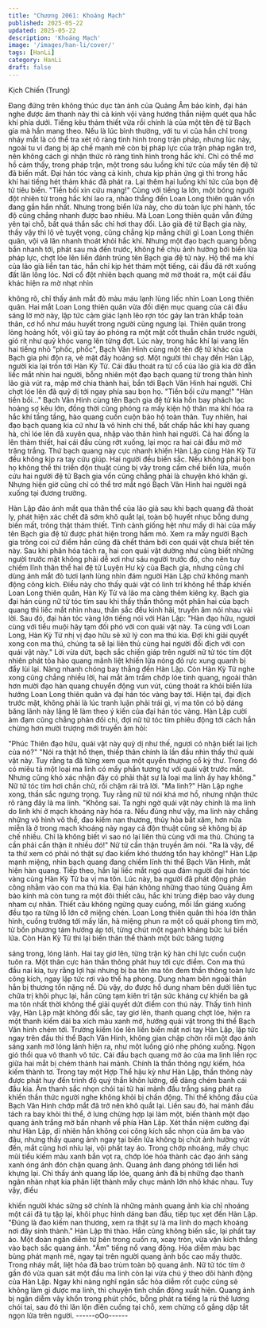 ```yaml
---
title: "Chương 2061: Khoáng Mạch"
published: 2025-05-22
updated: 2025-05-22
description: 'Khoáng Mạch'
image: '/images/han-li/cover/'
tags: [HanLi]
category: HanLi
draft: false
---
```


Kịch Chiến (Trung)

Đang đứng trên không thúc dục tàn ảnh của Quảng Âm bảo kính,
đại hán nghe được âm thanh này thì cả kinh vội vàng hướng thần
niệm quét qua hắc khí phía dưới. Tiếng kêu thảm thiết vừa rồi
chính là của một tên đệ tử Bạch gia mà hắn mang theo. Nếu là
lúc bình thường, với tu vi của hắn chỉ trong nháy mắt là có thể tra
xét rõ ràng tình hình trong trận pháp, nhưng lúc này, ngoài tu vi
đang bị áp chế mạnh mẽ còn bị pháp lực của trận pháp ngăn trở,
nên không cách gì nhận thức rõ ràng tình hình trong hắc khí. Chỉ
có thể mơ hồ cảm thấy, trong pháp trận, một trong sáu luồng khí
tức của mấy tên đệ tử đã biến mất.
Đại hán tóc vàng cả kinh, chưa kịp phản ứng gì thì trong hắc khí
hai tiếng hét thảm khác đã phát ra. Lại thêm hai luồng khí tức của
bọn đệ tử tiêu biến.
"Tiền bối xin cứu mạng!" Cùng với tiếng la lớn, một bóng người
đột nhiên từ trong hắc khí lao ra, nhào thẳng đến Loan Long thiên
quân vốn đang gần hắn nhất. Nhưng trong biển lửa này, cho dù
toàn lực phi hành, tốc độ cũng chẳng nhanh được bao nhiêu. Mà
Loan Long thiên quân vẫn đứng yên tại chỗ, bất quá thần sắc chỉ
hơi thay đổi.
Lão già đệ tử Bạch gia này, thấy vậy thì lộ vẻ tuyệt vọng, cũng
chẳng kịp mắng chửi gì Loan Long thiên quân, vội vã lăn nhanh
thoát khỏi hắc khí. Nhưng một đạo bạch quang bỗng bắn nhanh
tới, phát sau mà đến trước, không hề chịu ảnh hưởng bởi biển
lửa pháp lực, chợt lóe lên liền đánh trúng tên Bạch gia đệ tử này.
Hộ thể ma khí của lão già liền tan tác, hắn chỉ kịp hét thảm một
tiếng, cái đầu đã rớt xuống đất lăn lông lóc. Nơi cổ đột nhiên bạch
quang mờ mờ thoát ra, một cái đầu khác hiện ra mờ nhạt nhìn

không rõ, chỉ thấy ánh mắt đỏ màu máu lạnh lùng liếc nhìn Loan
Long thiên quân.
Hai mắt Loan Long thiên quân vừa đối diện mục quang của cái
đầu sáng lờ mờ này, lập tức cảm giác lạnh lẽo rợn tóc gáy lan
tràn khắp toàn thân, cơ hồ như máu huyết trong người cũng
ngưng lại. Thiên quân trong lòng hoảng hốt, vội giũ tay áo phóng
ra một mặt cốt thuẫn chắn trước người, gió rít như quỷ khóc vang
lên từng đợt.
Lúc này, trong hắc khí lại vang lên hai tiếng nhỏ "phốc, phốc",
Bạch Vân Hinh cùng một tên đệ tử khác của Bạch gia phi độn ra,
vẻ mặt đầy hoảng sợ. Một người thì chạy đến Hàn Lập, người kia
lại trốn tới Hàn Kỳ Tử.
Cái đầu thoát ra từ cổ của lão già kia đờ đẫn liếc mắt nhìn hai
người, bỗng nhiên một đạo bạch quang từ trong thân hình lão già
vút ra, mập mờ chia thành hai, bắn tới Bạch Vân Hinh hai người.
Chỉ chợt lóe lên đã quỷ dị tới ngay phía sau bọn họ.
"Tiền bối cứu mạng!"
"Hàn tiền bối..."
Bạch Vân Hinh cùng tên Bạch gia đệ tử kia hồn bay phách lạc
hoảng sợ kêu lớn, đồng thời cũng phóng ra mấy kiện hộ thân ma
khí hóa ra hắc khí tầng tầng, hào quang cuồn cuộn bảo hộ toàn
thân. Tuy nhiên, hai đạo bạch quang kia cứ như là vô hình chi thể,
bất chấp hắc khí hay quang hà, chỉ lóe lên đã xuyên qua, nhập
vào thân hình hai người. Cả hai đồng la lên thảm thiết, hai cái đầu
cùng rớt xuống, lại mọc ra hai cái đầu mờ mờ trăng trắng.
Thứ bạch quang này cực nhanh khiến Hàn Lập cùng Hàn Kỳ Tử
đều không kịp ra tay cứu giúp. Hai người đều biến sắc.
Nếu không phải bọn họ không thể thi triển độn thuật cùng bị vây
trong cấm chế biển lửa, muốn cứu hai người đệ tử Bạch gia vốn
cũng chẳng phải là chuyện khó khăn gì. Nhưng hiện giờ cũng chỉ
có thể trơ mắt ngó Bạch Vân Hinh hai người ngã xuống tại đương
trường.

Hàn Lập đảo ánh mắt qua thân thể của lão già sau khi bạch
quang đã thoát ly, phát hiện xác chết đã sớm khô quắt lại, toàn bộ
huyết nhục bỗng dưng biến mất, trông thật thảm thiết. Tình cảnh
giống hệt như mấy di hài của mấy tên Bạch gia đệ tử được phát
hiện trong hầm mỏ. Xem ra mấy người Bạch gia trông coi cứ
điểm hẳn cũng đã chết thảm bởi con quái vật chưa biết tên này.
Sau khi phân hóa tách ra, hai con quái vật dường như cũng biết
những người trước mặt không phải dễ xơi như sáu người trước
đó, cho nên tuy chiếm lĩnh thân thể hai đệ tử Luyện Hư kỳ của
Bạch gia, nhưng cũng chỉ dùng ánh mắt đỏ tươi lạnh lùng nhìn
đám người Hàn Lập chứ không manh động công kích. Điều này
cho thấy quái vật có linh trí không hề thấp khiến Loan Long thiên
quân, Hàn Kỳ Tử và lão ma càng thêm kiêng kỵ.
Bạch gia đại hán cùng nữ tử tóc tím sau khi thấy thần thông một
phân hai của bạch quang thì liếc mắt nhìn nhau, thần sắc đều
kinh hãi, truyền âm nói nhau vài lời. Sau đó, đại hán tóc vàng lớn
tiếng nói với Hàn Lập:
"Hàn đạo hữu, ngươi cùng với tiểu muội hãy tạm đối phó với con
quái vật này. Ta cùng với Loan Long, Hàn Kỳ Tử nhị vị đạo hữu sẽ
xử lý con ma thú kia. Đợi khi giải quyết xong con ma thú, chúng ta
sẽ lại liên thủ cùng hai người đối địch với con quái vật này."
Lời vừa dứt, bạch sắc chiến giáp trên người nữ tử tóc tím đột
nhiên phát tỏa hào quang mãnh liệt khiến lửa nóng đỏ rực xung
quanh bị đẩy lùi lại. Nàng nhanh chóng bay thẳng đến Hàn Lập.
Còn Hàn Kỳ Tử nghe xong cũng chẳng nhiều lời, hai mắt âm trầm
chớp lóe tinh quang, ngoài thân hơn mười đạo hàn quang chuyển
động vun vút, cũng thoát ra khỏi biển lửa hướng Loan Long thiên
quân và đại hán tóc vàng bay tới. Hiện tại, đại địch trước mặt,
không phải là lúc tranh luận phải trái gì, vị ma tôn có bộ dáng
băng lãnh này lặng lẽ làm theo ý kiến của đại hán tóc vàng.
Hàn Lập cười ảm đạm cũng chẳng phản đối chi, đợi nữ tử tóc tím
phiêu động tới cách hắn chừng hơn mười trượng mới truyền âm
hỏi:

"Phúc Thiên đạo hữu, quái vật này quỷ dị như thế, ngươi có nhận
biết lai lịch của nó?"
"Nói ra thật hổ thẹn, thiếp thân chính là lần đầu nhìn thấy thứ quái
vật này. Tuy rằng ta đã từng xem qua một quyển thượng cổ kỳ
thư. Trong đó có miêu tả một loại ma linh có mấy phần tương tự
với quái vật trước mắt. Nhưng cũng khó xác nhận đây có phải thật
sự là loại ma linh ấy hay không." Nữ tử tóc tím hơi chần chừ, rồi
chậm rãi trả lời.
"Ma linh?" Hàn Lập nghe xong, thần sắc ngưng trọng.
Tuy rằng nữ tử nói khá mơ hồ, nhưng nhận thức rõ ràng đây là
ma linh.
"Không sai. Ta nghi ngờ quái vật này chính là ma linh do linh khí ở
mạch khoáng này hóa ra. Nếu đúng như vậy, ma linh này chẳng
những vô hình vô thể, đao kiếm nan thương, thủy hỏa bất xâm,
hơn nữa miễn là ở trong mạch khoáng này ngay cả độn thuật
cũng sẽ không bị áp chế nhiều. Chỉ là không biết vì sao nó lại liên
thủ cùng với ma thú. Chúng ta cần phải cẩn thận ít nhiều đó!" Nữ
tử cẩn thận truyền âm nói.
"Ra là vậy, để ta thử xem có phải nó thật sự đao kiếm khó thương
tổn hay không!" Hàn Lập mạnh miệng, nhìn bạch quang đang
chiếm lĩnh thi thể Bạch Vân Hinh, mắt hiện hàn quang. Tiếp theo,
hắn lại liếc mắt ngó qua đám người đại hán tóc vàng cùng Hàn Kỳ
Tử ba vị ma tôn.
Lúc này, ba người đã phát động phản công nhằm vào con ma thú
kia. Đại hán không những thao túng Quảng Âm bảo kính mà còn
tung ra một đôi thiết câu, hắc khí trùng điệp bao vây dung nham
cự nhân. Thiết câu không ngừng quay cuồng, mỗi lần giáng
xuống đều tạo ra từng lỗ lớn cỡ miệng chén.
Loan Long thiên quân thì hóa lớn thân hình, cuồng trướng tới mấy
lần, hả miệng phun ra một cổ quái phong tím mờ, từ bốn phương
tám hướng áp tới, từng chút một ngạnh kháng bức lui biển lửa.
Còn Hàn Kỳ Tử thì lại biến thân thể thành một bức băng tượng

sáng trong, lóng lánh. Hai tay giơ lên, từng trận kỳ hàn chi lực
cuồn cuộn tuôn ra. Một thân cực hàn thần thông phát huy tới cực
điểm.
Con ma thú đầu nai kia, tuy rằng lợi hại nhưng bị ba tên ma tôn
đem thần thông toàn lực công kích, ngay lập tức rơi vào thế hạ
phong. Dung nham bên ngoài thân hắn bị thương tổn nặng nề. Dù
vậy, do được hồ dung nham bên dưới liên tục chữa trị khôi phục
lại, hắn cũng tạm kiên trì tận sức kháng cự khiến ba gã ma tôn
nhất thời không thể giải quyết dứt điểm con thú này.
Thấy tình hình vậy, Hàn Lập mặt không đổi sắc, tay giơ lên, thanh
quang chợt lóe, hiện ra một thanh kiếm dài ba xích màu xanh mờ,
hướng quái vật trong thi thể Bạch Vân hinh chém tới. Trường
kiếm lóe lên liền biến mất nơi tay Hàn Lập, lập tức ngay trên đầu
thi thể Bạch Vân Hinh, không gian chập chờn rồi một đạo ánh
sáng xanh mờ lóng lánh hiện ra, như một luồng gió nhẹ phóng
xuống. Ngọn gió thổi qua vô thanh vô tức. Cái đầu bạch quang
mờ ảo của ma linh liền rọc giữa hai mắt bị chém thành hai mảnh.
Chính là thần thông ngự kiếm, hóa kiếm thành tơ. Trong tay một
Hợp Thể hậu kỳ như Hàn Lập, thần thông này được phát huy đến
trình độ quỷ thần khôn lường, dễ dàng chém banh cái đầu kia.
Âm thanh sắc nhọn chói tai từ hai mảnh đầu trắng sáng phát ra
khiến thần thức người nghe không khỏi bị chấn động. Thi thể
không đầu của Bạch Vân Hinh chớp mắt đã trở nên khô quắt lại.
Liền sau đó, hai mảnh đầu tách ra bay khỏi thi thể, ở lưng chừng
hợp lại làm một, biến thành một đạo quang ảnh trắng mờ bắn
nhanh về phía Hàn Lập.
Xét thần niệm cường đại như Hàn Lập, dĩ nhiên hắn không coi
công kích sắc nhọn của âm ba vào đâu, nhưng thấy quang ảnh
ngay tại biển lửa không bị chút ảnh hưởng vút đến, mắt cũng hơi
nhíu lại, vội phất tay áo. Trong chớp nhoáng, mấy chục mũi tiểu
kiếm màu xanh bắn vọt ra, chớp lóe hóa thành các đạo ánh sáng
xanh óng ánh đón chận quang ảnh.
Quang ảnh đang phóng tới liền hơi khựng lại. Chỉ thấy ánh quang
lấp lóe, quang ảnh đã bị những đạo thanh ngân nhàn nhạt kia
phân liệt thành mấy chục mảnh lớn nhỏ khác nhau. Tuy vậy, điều

khiến người khác sững sờ chính là những mảnh quang ảnh kia
chỉ nhoáng một cái đã tụ tập lại, khôi phục hình dáng ban đầu,
tiếp tục xẹt đến Hàn Lập.
"Đúng là đao kiếm nan thương, xem ra thật sự là ma linh do mạch
khoáng nơi đây sinh thành." Hàn Lập thì thào. Hắn cũng không
biến sắc, lại phất tay áo. Một đoàn ngân diễm từ bên trong cuốn
ra, xoay tròn, vừa vặn kích thẳng vào bạch sắc quang ảnh.
"Ầm" tiếng nổ vang động. Hỏa diễm màu bạc bùng phát mạnh
mẽ, ngay tại trên người quang ảnh bốc cao mấy thước. Trong
nháy mắt, liệt hỏa đã bao trùm toàn bộ quang ảnh.
Nữ tử tóc tím ở gần đó vừa quan sát một đầu ma linh còn lại vừa
chú ý theo dõi hành động của Hàn Lập. Ngay khi nàng nghĩ ngân
sắc hỏa diễm rốt cuộc cũng sẽ không làm gì được ma linh, thì
chuyện tình chấn động xuất hiện. Quang ảnh bị ngân diễm vây
khốn trong phút chốc, bỗng phát ra tiếng la rú thê lương chói tai,
sau đó thì lăn lộn điên cuồng tại chỗ, xem chừng cố gắng dập tắt
ngọn lửa trên người.
------oOo------
